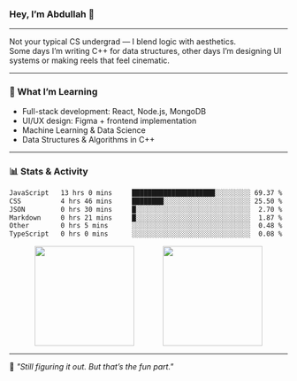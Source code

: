 ### Hey, I’m Abdullah 👋

---

Not your typical CS undergrad — I blend logic with aesthetics.  
Some days I’m writing C++ for data structures, other days I’m designing UI systems or making reels that feel cinematic.

---

### 🧠 What I’m Learning
- Full-stack development: React, Node.js, MongoDB
- UI/UX design: Figma + frontend implementation
- Machine Learning & Data Science
- Data Structures & Algorithms in C++

---

### 📊 Stats & Activity

<!--START_WAKATIME_SECTION-->
```txt
JavaScript   13 hrs 0 mins     █████████████████████░░░░░░░░░ 69.37 %
CSS          4 hrs 46 mins     ████████░░░░░░░░░░░░░░░░░░░░░░ 25.50 %
JSON         0 hrs 30 mins     █░░░░░░░░░░░░░░░░░░░░░░░░░░░░░  2.70 %
Markdown     0 hrs 21 mins     █░░░░░░░░░░░░░░░░░░░░░░░░░░░░░  1.87 %
Other        0 hrs 5 mins      ░░░░░░░░░░░░░░░░░░░░░░░░░░░░░░  0.48 %
TypeScript   0 hrs 0 mins      ░░░░░░░░░░░░░░░░░░░░░░░░░░░░░░  0.08 %
```
<!--END_WAKATIME_SECTION-->

<div align="center">
  <img src="https://github-readme-stats.vercel.app/api?username=mohdabdullahmeraj&show_icons=true&theme=tokyonight&hide_border=true&hide=prs" height="180px" style="vertical-align: middle;"/>
  &nbsp;&nbsp;&nbsp;&nbsp;&nbsp;&nbsp;&nbsp;&nbsp;&nbsp;&nbsp;&nbsp;
  <img src="https://github-readme-stats.vercel.app/api/top-langs/?username=mohdabdullahmeraj&layout=compact&theme=tokyonight&hide_border=true" height="180px" style="vertical-align: middle;"/>
</div>

---

🧭 *"Still figuring it out. But that’s the fun part."*

